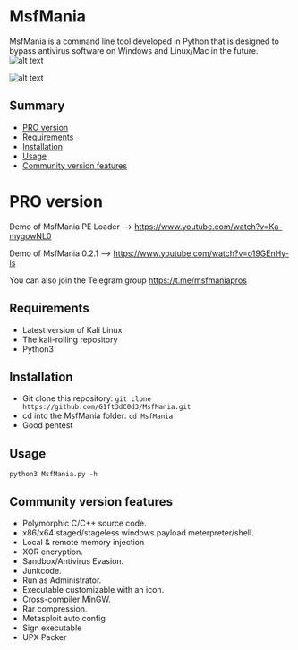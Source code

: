 # MsfMania
MsfMania is a command line tool developed in Python that is designed to bypass antivirus software on Windows and Linux/Mac in the future.
![alt text](https://github.com/G1ft3dC0d3/MsfMania/blob/master/VirusTotal.png)

![alt text](https://github.com/G1ft3dC0d3/MsfMania/blob/master/MsfMania.png)

## Summary
* [PRO version](#PRO-version)
* [Requirements](#Requirements)
* [Installation](#Installation)
* [Usage](#Usage)
* [Community version features](#Community-version-features)

# PRO version
Demo of MsfMania PE Loader --> https://www.youtube.com/watch?v=Ka-mygowNL0

Demo of MsfMania 0.2.1 --> https://www.youtube.com/watch?v=o19GEnHy-is

You can also join the Telegram group https://t.me/msfmaniapros

## Requirements
- Latest version of Kali Linux
- The kali-rolling repository
- Python3

## Installation
- Git clone this repository: ```git clone https://github.com/G1ft3dC0d3/MsfMania.git```
- cd into the MsfMania folder: ```cd MsfMania```
- Good pentest

## Usage
```
python3 MsfMania.py -h
```

## Community version features
- Polymorphic C/C++ source code.
- x86/x64 staged/stageless windows payload meterpreter/shell.
- Local & remote memory injection
- XOR encryption.
- Sandbox/Antivirus Evasion.
- Junkcode.
- Run as Administrator.
- Executable customizable with an icon.
- Cross-compiler MinGW.
- Rar compression.
- Metasploit auto config
- Sign executable
- UPX Packer
